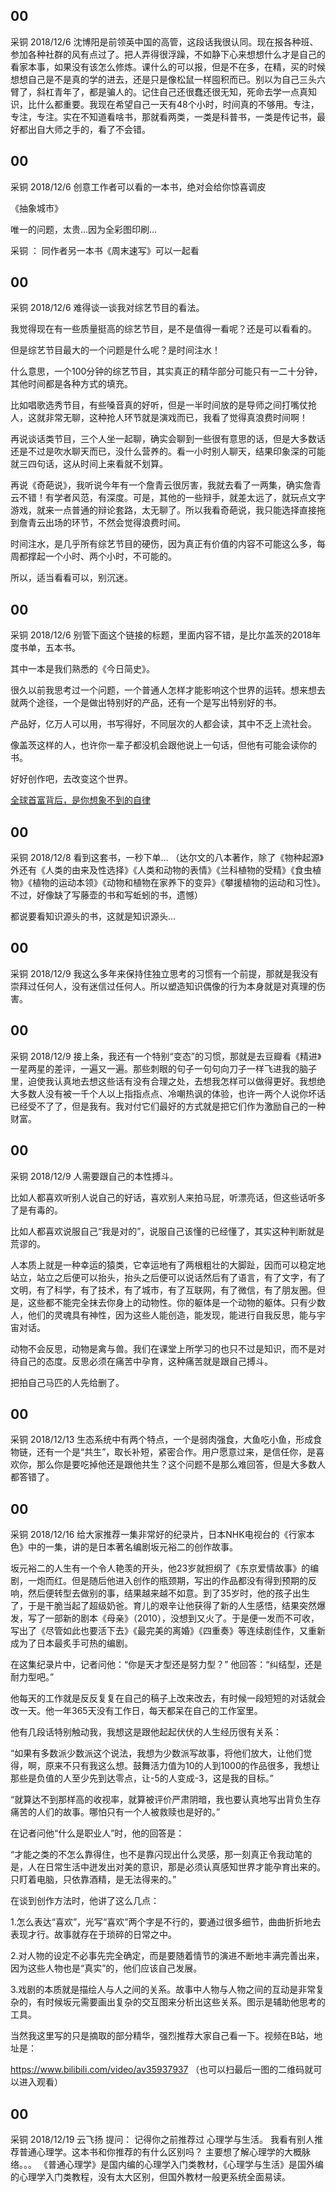 

## 00

采铜
2018/12/6
沈博阳是前领英中国的高管，这段话我很认同。现在报各种班、参加各种社群的风有点过了。把人弄得很浮躁，不如静下心来想想什么才是自己的看家本事，如果没有该怎么修炼。课什么的可以报，但是不在多，在精，买的时候想想自己是不是真的学的进去，还是只是像松鼠一样囤积而已。别以为自己三头六臂了，斜杠青年了，都是骗人的。记住自己还很蠢还很无知，死命去学一点真知识，比什么都重要。我现在希望自己一天有48个小时，时间真的不够用。专注，专注，专注。实在不知道看啥书，那就看两类，一类是科普书，一类是传记书，最好都出自大师之手的，看了不会错。

## 00

采铜
2018/12/6
创意工作者可以看的一本书，绝对会给你惊喜调皮

《抽象城市》

唯一的问题，太贵…因为全彩图印刷…

采铜 ：  同作者另一本书《周末速写》可以一起看

## 00

采铜
2018/12/6
难得谈一谈我对综艺节目的看法。

我觉得现在有一些质量挺高的综艺节目，是不是值得一看呢？还是可以看看的。

但是综艺节目最大的一个问题是什么呢？是时间注水！

什么意思，一个100分钟的综艺节目，其实真正的精华部分可能只有一二十分钟，其他时间都是各种方式的填充。

比如唱歌选秀节目，有些嗓音真的好听，但是一半时间放的是导师之间打嘴仗抢人，这就非常无聊，这种抢人环节就是演戏而已，我看了觉得真浪费时间啊！

再说谈话类节目，三个人坐一起聊，确实会聊到一些很有意思的话，但是大多数话还是不过是吹水聊天而已，没什么营养的。看一小时别人聊天，结果印象深的可能就三四句话，这从时间上来看就不划算。

再说《奇葩说》，我听说今年有一个詹青云很厉害，我就去看了一两集，确实詹青云不错！有学者风范，有深度。可是，其他的一些辩手，就差太远了，就玩点文字游戏，就来一点普通的辩论套路，太无聊了。所以我看奇葩说，我只能选择直接拖到詹青云出场的环节，不然会觉得浪费时间。

时间注水，是几乎所有综艺节目的硬伤，因为真正有价值的内容不可能这么多，每周都撑起一个小时、两个小时，不可能的。

所以，适当看看可以，别沉迷。




## 00


采铜
2018/12/6
别管下面这个链接的标题，里面内容不错，是比尔盖茨的2018年度书单，五本书。

其中一本是我们熟悉的《今日简史》。

很久以前我思考过一个问题，一个普通人怎样才能影响这个世界的运转。想来想去就两个途径，一个是做出特别好的产品，还有一个是写出特别好的书。

产品好，亿万人可以用，书写得好，不同层次的人都会读，其中不乏上流社会。

像盖茨这样的人，也许你一辈子都没机会跟他说上一句话，但他有可能会读你的书。

好好创作吧，去改变这个世界。

[全球首富背后，是你想象不到的自律](https://mp.weixin.qq.com/s/nNaBVk24UOXys2zGNahYXA)

## 00

采铜
2018/12/8
看到这套书，一秒下单…
（达尔文的八本著作，除了《物种起源》外还有《人类的由来及性选择》《人类和动物的表情》《兰科植物的受精》《食虫植物》《植物的运动本领》《动物和植物在家养下的变异》《攀援植物的运动和习性》。不过，好像缺了写藤壶的书和写蚯蚓的书，遗憾）

都说要看知识源头的书，这就是知识源头…



## 00

采铜
2018/12/9
我这么多年来保持住独立思考的习惯有一个前提，那就是我没有崇拜过任何人，没有迷信过任何人。所以塑造知识偶像的行为本身就是对真理的伤害。


## 00
采铜
2018/12/9
接上条，我还有一个特别“变态”的习惯，那就是去豆瓣看《精进》一星两星的差评，一遍又一遍。那些刺眼的句子一句句向刀子一样飞进我的脑子里，迫使我认真地去想这些话有没有合理之处，去想我怎样可以做得更好。我想绝大多数人没有被一千个人以上指指点点、冷嘲热讽的体验，也许一两个人说你坏话已经受不了了，但是我有。我对付它们最好的方式就是把它们作为激励自己的一种财富。




## 00
采铜
2018/12/9
人需要跟自己的本性搏斗。

比如人都喜欢听别人说自己的好话，喜欢别人来拍马屁，听漂亮话，但这些话听多了是有毒的。

比如人都喜欢说服自己“我是对的”，说服自己该懂的已经懂了，其实这种判断就是荒谬的。

人本质上就是一种幸运的猿类，它幸运地有了两根粗壮的大脚趾，因而可以稳定地站立，站立之后便可以抬头，抬头之后便可以说话然后有了语言，有了文字，有了文明，有了科学，有了技术，有了城市，有了互联网，有了微信，有了朋友圈。但是，这些都不能完全抹去你身上的动物性。你的躯体是一个动物的躯体。只有少数人，他们的灵魂具有神性，因为这些人能创造，能发现，能进行自我反思，能与宇宙对话。

动物不会反思，动物是禽与兽。我们在课堂上所学习的也只不过是知识，而不是对待自己的态度。反思必须在痛苦中孕育，这种痛苦就是跟自己搏斗。

把拍自己马匹的人先给删了。

## 00

采铜
2018/12/13
生态系统中有两个特点，一个是弱肉强食，大鱼吃小鱼，形成食物链，还有一个是“共生”，取长补短，紧密合作。用户愿意过来，是信任你，是喜欢你，那么你是要吃掉他还是跟他共生？这个问题不是那么难回答，但是大多数人都答错了。

## 00
采铜
2018/12/16
给大家推荐一集非常好的纪录片，日本NHK电视台的《行家本色》中的一集，讲的是日本著名编剧坂元裕二的创作故事。

坂元裕二的人生有一个令人艳羡的开头，他23岁就担纲了《东京爱情故事》的编剧，一炮而红。但是随后他进入创作的瓶颈期，写出的作品都没有得到预期的反响，然后便转型去做别的事，结果越来越不如意。到了35岁时，他的孩子出生了，于是干脆当起了超级奶爸。育儿的艰辛让他获得了新的人生感悟，结果突然爆发，写了一部新的剧本《母亲》（2010），没想到又火了。于是便一发而不可收，写出了《尽管如此也要活下去》《最完美的离婚》《四重奏》等连续剧佳作，又重新成为了日本最炙手可热的编剧。

在这集纪录片中，记者问他：“你是天才型还是努力型？”
他回答：“纠结型，还是耐力型吧。”

他每天的工作就是反反复复在自己的稿子上改来改去，有时候一段短短的对话就会改一天。他一年365天没有工作日，每天都呆在自己的工作室里。

他有几段话特别触动我，我想这是跟他起起伏伏的人生经历很有关系：

“如果有多数派少数派这个说法，我想为少数派写故事，将他们放大，让他们觉得，啊，原来不只有我这么想。鼓舞活力值为10的人到1000的作品很多，我想让那些是负值的人至少先到达零点，让-5的人变成-3，这是我的目标。”

“就算达不到那样高的收视率，就算被评价严肃阴暗，我也要认真地写出背负生存痛苦的人们的故事。哪怕只有一个人被救赎也是好的。”

在记者问他“什么是职业人”时，他的回答是：

“才能之类的不怎么靠得住，也不是靠闪现出什么灵感，那一刻真正令我动笔的是，人在日常生活中迸发出对美的意识，那是必须认真感知世界才能孕育出来的。只盯着电脑，只依靠酒精，是无法得来的。”

在谈到创作方法时，他讲了这么几点：

1.怎么表达“喜欢”，光写“喜欢”两个字是不行的，要通过很多细节，曲曲折折地去表现才行。故事就存在于琐碎的日常之中。

2.对人物的设定不必事先完全确定，而是要随着情节的演进不断地丰满完善出来，因为这些人物也是“真实”的，他们应该自己发展。

3.戏剧的本质就是描绘人与人之间的关系。故事中人物与人物之间的互动是非常复杂的，有时候坂元需要画出复杂的交互图来分析出这些关系。图示是辅助他思考的工具。

当然我这里写的只是摘取的部分精华，强烈推荐大家自己看一下。视频在B站，地址是：

https://www.bilibili.com/video/av35937937
（也可以扫最后一图的二维码就可以进入观看）

## 00

采铜
2018/12/19
云飞扬 提问：  记得你之前推荐过  心理学与生活。
我看有别人推荐普通心理学。这本书和你推荐的有什么区别吗？
主要想了解心理学的大概脉络。。。
《普通心理学》是国内编的心理学入门类教材，《心理学与生活》是国外编的心理学入门类教程，没有太大区别，但国外教材一般更系统全面易读。